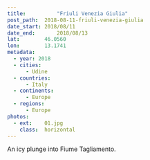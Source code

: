 ```yaml
---
title:			"Friuli Venezia Giulia"
post_path:	2018-08-11-friuli-venezia-giulia
date_start:	2018/08/11
date_end:		2018/08/13
lat:        46.0560
lon:        13.1741
metadata:
  - year: 2018
  - cities:
      - Udine
  - countries:
      - Italy
  - continents:
      - Europe
  - regions:
      - Europe
photos:
  - ext:    01.jpg
    class:  horizontal
---
```

An icy plunge into Fiume Tagliamento.